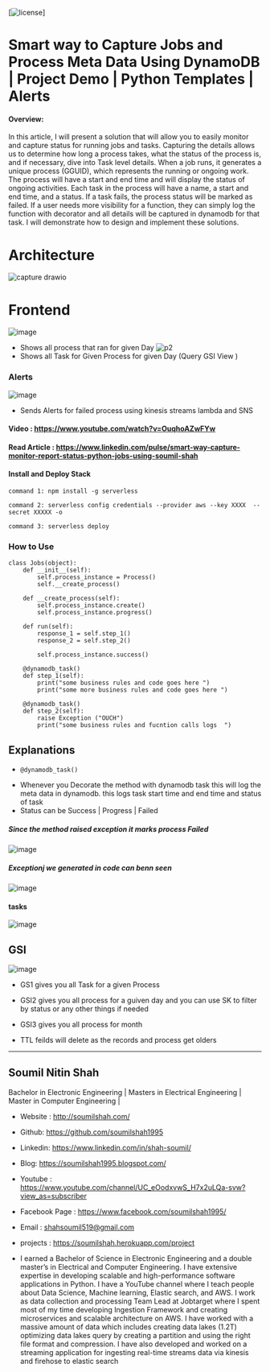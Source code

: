 
[![license](https://img.shields.io/github/license/mashape/apistatus.svg?maxAge=2592000)]

# Smart way to Capture Jobs and Process Meta Data Using DynamoDB | Project Demo | Python Templates | Alerts 





#### Overview: 
In this article, I will present a solution that will allow you to easily monitor and capture status for running jobs and tasks. Capturing the details allows us to determine how long a process takes, what the status of the process is, and if necessary, dive into Task level details. When a job runs, it generates a unique process (GGUID), which represents the running or ongoing work. The process will have a start and end time and will display the status of ongoing activities. Each task in the process will have a name, a start and end time, and a status. If a task fails, the process status will be marked as failed. If a user needs more visibility for a function, they can simply log the function with decorator and all details will be captured in dynamodb for that task. I will demonstrate how to design and implement these solutions.

# Architecture 
![capture drawio](https://user-images.githubusercontent.com/39345855/197229798-7c209d51-b44d-4856-860e-b6fab1d63957.png)


# Frontend 
![image](https://user-images.githubusercontent.com/39345855/196523801-54b00e18-f1a3-4ea3-8b6c-f153b72dee8b.png)

* Shows all process that ran for given Day 
![p2](https://user-images.githubusercontent.com/39345855/196511340-d5c27bec-235c-48f6-bcb0-f68b383aa9d2.PNG)
* Shows all Task for Given Process for given Day (Query GSI View )

### Alerts 
![image](https://user-images.githubusercontent.com/39345855/197229526-39d072db-c600-47d7-a1b9-e6c79958fe7c.png)
* Sends Alerts for failed process using kinesis streams lambda and SNS 


#### Video : https://www.youtube.com/watch?v=OuqhoAZwFYw

#### Read Article : https://www.linkedin.com/pulse/smart-way-capture-monitor-report-status-python-jobs-using-soumil-shah


#### Install and Deploy Stack 

```
command 1: npm install -g serverless

command 2: serverless config credentials --provider aws --key XXXX  --secret XXXXX -o

command 3: serverless deploy

```

### How to Use

```
class Jobs(object):
    def __init__(self):
        self.process_instance = Process()
        self.__create_process()

    def __create_process(self):
        self.process_instance.create()
        self.process_instance.progress()

    def run(self):
        response_1 = self.step_1()
        response_2 = self.step_2()

        self.process_instance.success()

    @dynamodb_task()
    def step_1(self):
        print("some business rules and code goes here ")
        print("some more business rules and code goes here ")

    @dynamodb_task()
    def step_2(self):
        raise Exception ("OUCH")
        print("some business rules and fucntion calls logs  ")

```

## Explanations 
*     @dynamodb_task()
*  Whenever  you Decorate the method with dynamodb task this will log the meta data in dynamodb. this logs task start time and end time and status of task 
* Status can be Success | Progress | Failed 

##### Since the method raised exception it marks process Failed 
![image](https://user-images.githubusercontent.com/39345855/196049088-1e9356fe-f348-4a19-92c2-2e89e531aa81.png)

##### Exceptionj we generated in code can benn seen 
![image](https://user-images.githubusercontent.com/39345855/196055412-f7ffd009-057d-493d-86eb-44e0c132ac4d.png)


#### tasks 
![image](https://user-images.githubusercontent.com/39345855/196049188-120c6a29-af18-4471-aff0-59587b531553.png)


## GSI

![image](https://user-images.githubusercontent.com/39345855/196049295-8db02650-1d42-427e-938f-9753f27d3c44.png)

*  GS1 gives you all Task for a given Process 
*  GSI2 gives you all process for a guiven day and you can use SK to filter by status or any other things if needed 
*  GSI3 gives you all process for month 

* TTL feilds will delete as the records and process get olders 





-------------------------------------------------------------------------------------
## Soumil Nitin Shah 
Bachelor in Electronic Engineering |
Masters in Electrical Engineering | 
Master in Computer Engineering |

* Website : http://soumilshah.com/
* Github: https://github.com/soumilshah1995
* Linkedin: https://www.linkedin.com/in/shah-soumil/
* Blog: https://soumilshah1995.blogspot.com/
* Youtube : https://www.youtube.com/channel/UC_eOodxvwS_H7x2uLQa-svw?view_as=subscriber
* Facebook Page : https://www.facebook.com/soumilshah1995/
* Email : shahsoumil519@gmail.com
* projects : https://soumilshah.herokuapp.com/project


* I earned a Bachelor of Science in Electronic Engineering and a double master’s in Electrical and Computer Engineering. I have extensive expertise in developing scalable and high-performance software applications in Python. I have a YouTube channel where I teach people about Data Science, Machine learning, Elastic search, and AWS. I work as data collection and processing Team Lead at Jobtarget where I spent most of my time developing Ingestion Framework and creating microservices and scalable architecture on AWS. I have worked with a massive amount of data which includes creating data lakes (1.2T) optimizing data lakes query by creating a partition and using the right file format and compression. I have also developed and worked on a streaming application for ingesting real-time streams data via kinesis and firehose to elastic search

